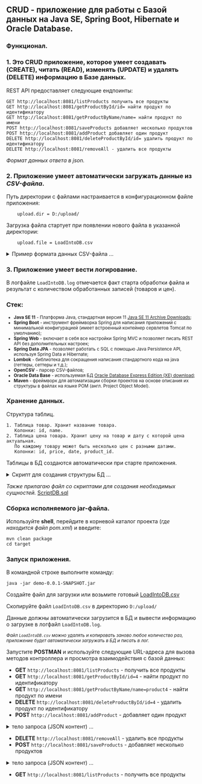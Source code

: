 ## CRUD - приложение для работы с Базой данных на Java SE, Spring Boot, Hibernate и Oracle Database. 

### Функционал.

### 1. Это CRUD приложение, которое умеет создавать (CREATE), читать (READ), изменять (UPDATE) и удалять (DELETE) информацию в Базе данных.
REST API предоставляет следующие ендпоинты:

   ```
   GET http://localhost:8081/listProducts получить все продукты  
   GET http://localhost:8081/getProductById/id= найти продукт по идентификатору  
   GET http://localhost:8081/getProductByName/name= найти продукт по имени  
   POST http://localhost:8081/saveProducts добавляет несколько продуктов  
   POST http://localhost:8081/addProduct добавляет один продукт  
   DELETE http://localhost:8081/deleteProductById/id= удалить продукт по идентификатору  
   DELETE http://localhost:8081/removeAll - удалить все продукты  
   ```
_Формат данных ответа в json._

### 2. Приложение умеет автоматически загружать данные из *CSV-файла*.

Путь директории с файлами настраивается в конфигурационном файле приложения:

        upload.dir = D:/upload/

Загрузка файла стартует при появлении нового файла в указанной директории:

        upload.file = LoadIntoDB.csv

<details><summary>Пример формата данных CSV-файла ...</summary>

```csv
product_id, product_name, price_id, price, price_date
1,product1,1,100.11,2020-11-30
2,product2,2,22.02,2020-11-30
3,product3,3,3.03,2020-11-30
4,product4,4,100.01,2020-11-30
1,product1,5,111.01,2020-12-01
2,product2,6,22.22,2020-12-01
3,product3,7,3.33,2020-12-01
4,product4,8,100.10,2020-12-01
```
</details>

### 3. Приложение умеет вести логирование.

В логфайле `LoadIntoDB.log` отмечается факт старта обработки файла и результат с количеством обработанных записей (товаров и цен).

### Стек:

<small>

 * **Java SE 11** - Платформа Java, стандартная версия 11 [Java SE 11 Archive Downloads](https://www.oracle.com/cis/java/technologies/javase/jdk11-archive-downloads.html "https://www.oracle.com/cis/java/technologies/javase/jdk11-archive-downloads.html");
 * **Spring Boot** - инструмент фреймворка Spring для написания приложений с минимальной конфигурацией (имеет встроенный контейнер сервлетов Tomcat по умолчанию);
 * **Spring Web** - включает в себя все настройки Spring MVC и позволяет писать REST API без дополнительных настроек;
 * **Spring Data JPA** - позволяет работать с SQL с помощью Java Persistence API, используя Spring Data и Hibernate;
 * **Lombok** - библиотека для сокращения написания стандартного кода на java (геттеры, сеттеры и т.д.);
 * **OpenCSV** - парсер CSV-файлов;
 * **Oracle Data Base** - используемая БД [Oracle Database Express Edition (XE) download](https://www.oracle.com/database/technologies/xe-downloads.html "https://www.oracle.com/database/technologies/xe-downloads.html");
 * **Maven** - фреймворк для автоматизации сборки проектов на основе описания их структуры в файлах на языке POM (англ. Project Object Model).

</small>

### Хранение данных.

Структура таблиц.

```
1. Таблица товар. Хранит название товара.
   Колонки: id, name.
2. Таблица цена товара. Хранит цену на товар и дату с которой цена актуальная. 
   По каждому товару может быть несколько цен с разными датами.
   Колонки: id, price, date, product_id.
```

Таблицы в БД создаются автоматически при старте приложения.

<details><summary>Скрипт для создания структуры БД ...</summary>

```sql
/* таблица Продукты */
DROP TABLE products PURGE;
/
CREATE TABLE products
(
  id   NUMBER(10,0) NOT NULL,
  name VARCHAR2(255),
  PRIMARY KEY (id)
);
/
/* таблица Цены */
DROP TABLE prices PURGE;
/
CREATE TABLE prices
(
  id         NUMBER(10,0) NOT NULL,
  price      NUMBER,
  pdate      DATE,
  product_id NUMBER(10,0),
  PRIMARY KEY (id),
  CONSTRAINT FK_PRODUCT_ID FOREIGN KEY (PRODUCT_ID)
  REFERENCES PRODUCTS (ID)
);
/
/* проверка */
SELECT * 
  FROM products pd
  JOIN prices   pr
    ON pd.id = pr.product_id
 ORDER BY pr.id;
/

```
</details>

_Также прилагаю файл со скриптами для создания необходимых сущностей._ [ScriptDB.sql](https://github.com/aykononov/springboot-hibernate-oracle-opencsv/blob/main/ScriptDB.sql)


### Сборка исполняемого jar-файла.

Используйте **shell**, перейдите в корневой каталог проекта (*где находится файл pom.xml*) и введите:

    mvn clean package  
    cd target  

### Запуск приложения.

В командной строке выполните команду:  
    
    java -jar demo-0.0.1-SNAPSHOT.jar

Создайте файл для загрузки или возьмите готовый [LoadIntoDB.csv](https://github.com/aykononov/springboot-hibernate-oracle-opencsv/blob/main/LoadIntoDB.csv "https://github.com/aykononov/springboot-hibernate-oracle-opencsv/blob/main/LoadIntoDB.csv")

Cкопируйте файл `LoadIntoDB.csv` в директорию `D:/upload/`

Данные должны автоматически загрузится в БД и вывести информацию о загрузке в логфайл `LoadIntoDB.log`.

<small>

*Файл `LoadIntoDB.csv` можно удалять и копировать заново любое количество раз, приложение будет автоматически загружать в БД и писать в лог.*

</small>

Запустите **POSTMAN** и используйте следующие URL-адреса для вызова методов контроллера и просмотра взаимодействия с базой данных:

* **GET** `http://localhost:8081/listProducts` - получить все продукты
* **GET** `http://localhost:8081/getProductById/id=4` - найти продукт по идентификатору  
* **GET** `http://localhost:8081/getProductByName/name=product4` - найти продукт по имени 
* **DELETE** `http://localhost:8081/deleteProductById/id=4` - удалить продукт по идентификатору  
* **POST** `http://localhost:8081/addProduct` - добавляет один продукт

<details><summary>тело запроса (JSON контент) ...</summary>

```json
{
    "id": 4,
    "name": "product4",
    "prices": [
        {
            "id": 4,
            "price": 111.11,
            "pdate": "2020-12-17",
            "productId": 4
        }
    ]
}
```

</details>

* **DELETE** `http://localhost:8081/removeAll` - удалить все продукты
* **POST** `http://localhost:8081/saveProducts` - добавляет несколько продуктов

<details><summary>тело запроса (JSON контент) ...</summary>

```json
[
    {
        "id": 1,
        "name": "product1",
        "prices": [
            {
                "id": 1,
                "price": 100.11,
                "pdate": "2020-11-30",
                "productId": 1
            }
        ]
    },
    {
        "id": 2,
        "name": "product2",
        "prices": [
            {
                "id": 2,
                "price": 22.02,
                "pdate": "2020-11-30",
                "productId": 2
            }
        ]
    },
    {
        "id": 3,
        "name": "product3",
        "prices": [
            {
                "id": 3,
                "price": 3.03,
                "pdate": "2020-11-30",
                "productId": 3
            }
        ]
    }
]     
 ```

</details>

* **GET** `http://localhost:8081/listProducts` - получить все продукты  
